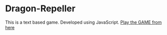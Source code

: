 # Dragon-Repeller
This is a text based game. Developed using JavaScript.
 [Play the GAME from here](https://avidhanr.github.io/Dragon-Repeller/)
